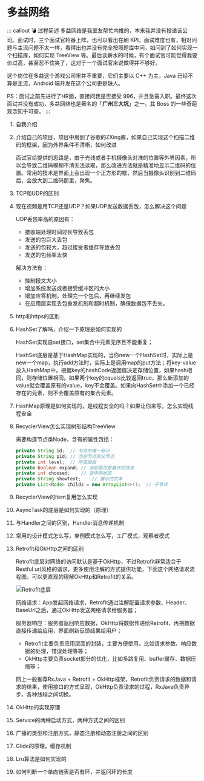 # 多益网络

::: callout 💣 过程简述
多益网络是我室友帮忙内推的，本来我并没有投递该公司。面试时，三个面试官轮番上阵，也可以看出在刷 KPI。面试难度也有，相对问题与主流问题不太一样，看得出也并没有完全按照题库中问，如问到了如何实现一个扫描库，如何实现 TreeView 等。最后谈薪水的时候，有个面试官可能觉得我要价过高，甚至忍不住笑了，这对于一个面试官来说做得并不够好。

这个岗位在多益这个游戏公司里并不重要，它们主要以 C++ 为主，Java 已经不算是主流，Android 端开发在这个公司更是缺人。

PS：面试之前先进行了HR面，直接问我是否接受 996，并且急需入职。最终这次面试并没有成功，多益网络也是著名的「**广州三大坑**」之一。其 Boss 的一些奇葩观念知乎可查。
:::

1. 自我介绍
2. 介绍自己的项目，项目中用到了谷歌的ZXing库，如果自己实现这个扫描二维码的框架，因为外界条件不清晰，如何改进

    面试官给提供的思路是，由于光线或者手机摄像头对准的位置等外界因素，所以会导致二维码模糊不清无法读取，那么改进方法就是精准地显示二维码的位置。常用的技术是界面上会出现一个正方形的框，然后当摄像头识别到二维码后，会放大到二维码那里，聚焦。

3. TCP和UDP的区别
4. 现在视频是用TCP还是UDP？如果UDP发送数据丢包，怎么解决这个问题

    UDP丢包率高的原因有：

    * 接收端处理时间过长导致丢包
    * 发送的包巨大丢包
    * 发送的包较大，超过接受者缓存导致丢包
    * 发送的包频率太快

    解决方法有：

    * 控制报文大小
    * 增加系统发送或者接受缓冲区的大小
    * 增加应答机制，处理完一个包后，再继续发包
    * 在应用层实现丢包重发机制和超时机制，确保数据包不丢失。

5. http和https的区别
6. HashSet了解吗，介绍一下原理是如何实现的

    HashSet实现自set接口，set集合中元素无序且不能重复；

    HashSet底层是基于HashMap实现的，当你new一个HashSet时，实际上是new一个map，执行add方法时，实际上是调用map的put方法；将key-value放入HashMap中，根据key的hashCode返回值决定存储位置，如果hash相同，则存储位置相同。如果两个key的equals比较返回true，那么新添加的value就会覆盖原有的value，key不会覆盖。如果向HashSet中添加一个已经存在的元素，则不会覆盖原有的集合元素。

7. HashMap原理是如何实现的，是线程安全的吗？如果让你来写，怎么实现线程安全
8. RecyclerView怎么实现树形结构TreeView

    需要构造节点类Node，含有的属性包括：

    ```Java
    private String id;  // 节点的唯一标识
    private String pid; // 当前节点的父节点
    private int level;  // 所在层级
    private boolean expand; // 当前是否是展开的状态
    private int choosed;    // 选中的状态
    private String showText;    // 展示的文本
    private List<Node> childs = new ArrayList<>();  // 子节点
    ```

9.  RecyclerView的item复用怎么实现
10. AsyncTask的底层是如何实现的（原理）
11. 与Handler之间的区别，Handler消息传递机制
12. 常用的设计模式怎么写，单例模式怎么写，工厂模式，观察者模式
13. Retrofit和OkHttp之间的区别

    Retrofit底层对网络的访问默认是基于OkHttp，不过Retrofit非常适合于Restful url风格的请求，更多使用注解的方式提供功能，下面这个网络请求流程图，可以更直观的理解OkHttp和Retrofit的关系。

    ![Retrofit底层](https://i.loli.net/2021/01/07/1IBnhOsxvdTclg6.png)

    网络请求：App发起网络请求，Retrofit通过注解配置请求参数、Header、BaseUrl之后，通过OkHttp发送网络请求给服务器；

    服务器响应：服务器返回响应数据，OkHttp将数据传递给Retrofit，再把数据直接传递给应用，界面刷新反馈结果给用户；

    * Retrofit主要负责应用层面的封装，主要方便使用，比如请求参数、响应数据的处理，错误处理等等；
    * OkHttp主要负责socket部分的优化，比如多路复用、buffer缓存、数据压缩等；

    网上一般推荐RxJava + Retrofit + OkHttp框架，Retrofit负责请求的数据和请求的结果，使用接口的方式呈现，OkHttp负责请求的过程，RxJava负责异步，各种线程之间切换。

14. OkHttp的实现原理
15. Service的两种启动方式，两种方式之间的区别
16. 广播的类型和注册方式，静态注册和动态注册之间的区别
17. Glide的原理，缓存机制
18. Lru算法是如何实现的
19. 如何判断一个单向链表是否有环，并返回环的长度